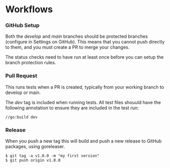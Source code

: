 # Workflows

### GitHub Setup

Both the _develop_ and _main_ branches should be protected branches (configure in Settings on GitHub).
This means that you cannot push directly to them, and you must create a PR to merge your changes.

The status checks need to have run at least once before you can setup the branch protection rules.

### Pull Request

This runs tests when a PR is created, typically from your working branch to develop or main.

The *dev* tag is included when running tests.
All test files shouuld have the following annotation to ensure they are included in the test run:

```
//go:build dev
```

### Release

When you push a new tag this will build and push a new release to GitHub packages, using goreleaser.

```
$ git tag -a v1.0.0 -m "my first version"
$ git push origin v1.0.0
```